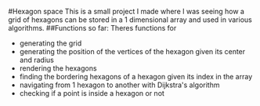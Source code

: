 #Hexagon space
This is a small project I made where I was seeing how a grid of hexagons can be stored in a 1 dimensional array and used in various algorithms.
##Functions so far:
Theres functions for
- generating the grid
- generating the position of the vertices of the hexagon given its center and radius
- rendering the hexagons
- finding the bordering hexagons of a hexagon given its index in the array
- navigating from 1 hexagon to another with Dijkstra's algorithm
- checking if a point is inside a hexagon or not
